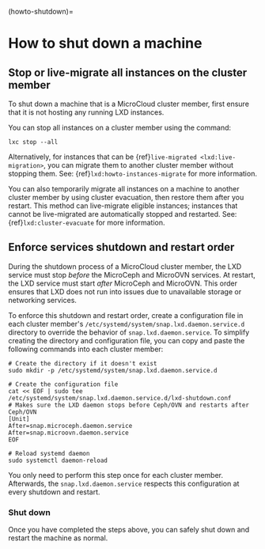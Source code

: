 (howto-shutdown)=
# How to shut down a machine

## Stop or live-migrate all instances on the cluster member

To shut down a machine that is a MicroCloud cluster member, first ensure that it is not hosting any running LXD instances.

You can stop all instances on a cluster member using the command:

```
lxc stop --all
```

Alternatively, for instances that can be {ref}`live-migrated <lxd:live-migration>`, you can migrate them to another cluster member without stopping them. See: {ref}`lxd:howto-instances-migrate` for more information.

You can also temporarily migrate all instances on a machine to another cluster member by using cluster evacuation, then restore them after you restart. This method can live-migrate eligible instances; instances that cannot be live-migrated are automatically stopped and restarted. See: {ref}`lxd:cluster-evacuate` for more information.

## Enforce services shutdown and restart order

During the shutdown process of a MicroCloud cluster member, the LXD service must stop _before_ the MicroCeph and MicroOVN services. At restart, the LXD service must start _after_ MicroCeph and MicroOVN. This order ensures that LXD does not run into issues due to unavailable storage or networking services.

To enforce this shutdown and restart order, create a configuration file in each cluster member's `/etc/systemd/system/snap.lxd.daemon.service.d` directory to override the behavior of `snap.lxd.daemon.service`. To simplify creating the directory and configuration file, you can copy and paste the following commands into each cluster member:

```
# Create the directory if it doesn't exist
sudo mkdir -p /etc/systemd/system/snap.lxd.daemon.service.d

# Create the configuration file
cat << EOF | sudo tee /etc/systemd/system/snap.lxd.daemon.service.d/lxd-shutdown.conf
# Makes sure the LXD daemon stops before Ceph/OVN and restarts after Ceph/OVN
[Unit]
After=snap.microceph.daemon.service
After=snap.microovn.daemon.service
EOF

# Reload systemd daemon
sudo systemctl daemon-reload
```

You only need to perform this step once for each cluster member. Afterwards, the `snap.lxd.daemon.service` respects this configuration at every shutdown and restart.

### Shut down

Once you have completed the steps above, you can safely shut down and restart the machine as normal. 